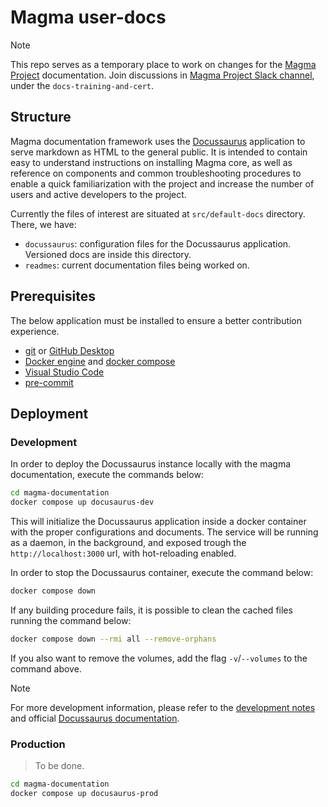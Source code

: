 # Magma user-docs

> [!NOTE]
> This repo serves as a temporary place to work on changes for the [Magma Project](https://github.com/magma/magma/) documentation. Join discussions in [Magma Project Slack channel](https://magmacore.slack.com), under the `docs-training-and-cert`.

## Structure

Magma documentation framework uses the [Docussaurus](https://docusaurus.io/) application to serve markdown as HTML to the general public. It is intended to contain easy to understand instructions on installing Magma core, as well as reference on components and common troubleshooting procedures to enable a quick familiarization with the project and increase the number of users and active developers to the project.

Currently the files of interest are situated at `src/default-docs` directory. There, we have:

- `docussaurus`: configuration files for the Docussaurus application. Versioned docs are inside this directory.
- `readmes`: current documentation files being worked on.

## Prerequisites

The below application must be installed to ensure a better contribution experience.

- [git](https://git-scm.com/downloads) or [GitHub Desktop](https://desktop.github.com/download/)
- [Docker engine](https://docs.docker.com/engine/) and [docker compose](https://docs.docker.com/compose/)
- [Visual Studio Code](https://code.visualstudio.com/download)
- [pre-commit](https://pre-commit.com/)

## Deployment

### Development

In order to deploy the Docussaurus instance locally with the magma documentation, execute the commands below:

```sh
cd magma-documentation
docker compose up docusaurus-dev
```

This will initialize the Docussaurus application inside a docker container with the proper configurations and documents. The service will be running as a daemon, in the background, and exposed trough the `http://localhost:3000` url, with hot-reloading enabled.

In order to stop the Docussaurus container, execute the command below:

```sh
docker compose down
```

If any building procedure fails, it is possible to clean the cached files running the command below:

```sh
docker compose down --rmi all --remove-orphans
```

If you also want to remove the volumes, add the flag `-v`/`--volumes` to the command above.


> [!NOTE]
> For more development information, please refer to the [development notes](./src/development-notes.md) and official [Docussaurus documentation](https://docusaurus.io/docs).

### Production

> To be done.

```sh
cd magma-documentation
docker compose up docusaurus-prod
```